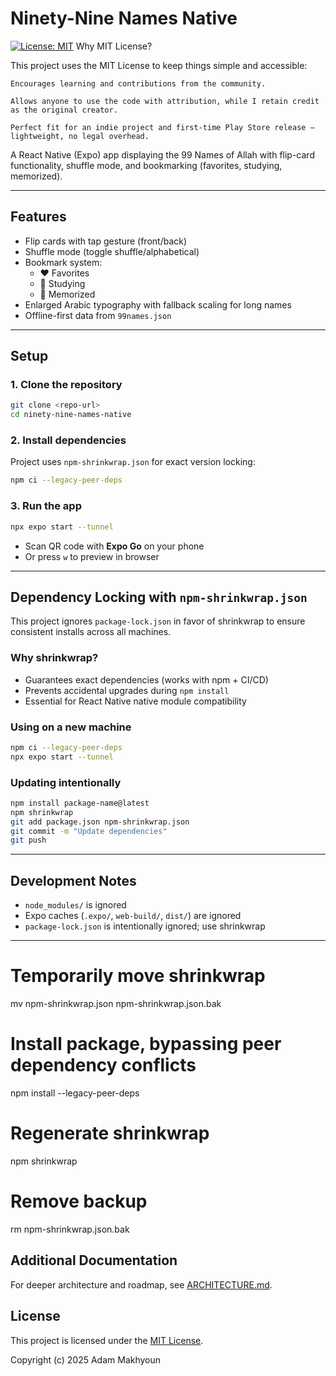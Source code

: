 # Ninety-Nine Names Native
[![License: MIT](https://img.shields.io/badge/License-MIT-yellow.svg)](LICENSE)
Why MIT License?

This project uses the MIT License to keep things simple and accessible:

    Encourages learning and contributions from the community.

    Allows anyone to use the code with attribution, while I retain credit as the original creator.

    Perfect fit for an indie project and first-time Play Store release — lightweight, no legal overhead.



A React Native (Expo) app displaying the 99 Names of Allah with flip-card functionality, shuffle mode, and bookmarking (favorites, studying, memorized).

---

## Features

- Flip cards with tap gesture (front/back)
- Shuffle mode (toggle shuffle/alphabetical)
- Bookmark system:
  - ❤️ Favorites
  - 📖 Studying
  - 🧠 Memorized
- Enlarged Arabic typography with fallback scaling for long names
- Offline-first data from `99names.json`

---

## Setup

### 1. Clone the repository
```bash
git clone <repo-url>
cd ninety-nine-names-native
```

### 2. Install dependencies
Project uses `npm-shrinkwrap.json` for exact version locking:
```bash
npm ci --legacy-peer-deps
```

### 3. Run the app
```bash
npx expo start --tunnel
```
- Scan QR code with **Expo Go** on your phone
- Or press `w` to preview in browser

---

## Dependency Locking with `npm-shrinkwrap.json`

This project ignores `package-lock.json` in favor of shrinkwrap to ensure consistent installs across all machines.

### Why shrinkwrap?
- Guarantees exact dependencies (works with npm + CI/CD)
- Prevents accidental upgrades during `npm install`
- Essential for React Native native module compatibility

### Using on a new machine
```bash
npm ci --legacy-peer-deps
npx expo start --tunnel
```

### Updating intentionally
```bash
npm install package-name@latest
npm shrinkwrap
git add package.json npm-shrinkwrap.json
git commit -m "Update dependencies"
git push
```

---

## Development Notes

- `node_modules/` is ignored
- Expo caches (`.expo/`, `web-build/`, `dist/`) are ignored
- `package-lock.json` is intentionally ignored; use shrinkwrap

---

# Temporarily move shrinkwrap
mv npm-shrinkwrap.json npm-shrinkwrap.json.bak

# Install package, bypassing peer dependency conflicts
npm install <package-name> --legacy-peer-deps

# Regenerate shrinkwrap
npm shrinkwrap

# Remove backup
rm npm-shrinkwrap.json.bak

## Additional Documentation

For deeper architecture and roadmap, see [ARCHITECTURE.md](ARCHITECTURE.md).

## License

This project is licensed under the [MIT License](LICENSE).

Copyright (c) 2025 Adam Makhyoun
